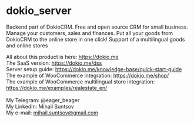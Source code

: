 # dokio_server
Backend part of DokioCRM. Free and open source CRM for small business. Manage your customers, sales and finances. Put all your goods from DokioCRM to the online store in one click! Support of a multilingual goods and online stores

All about this product is here: https://dokio.me<br>
The SaaS version: https://dokio.me/dss<br>
Server setup guide: https://dokio.me/knowledge-base/quick-start-guide<br>
The example of WooCommerce integration: https://dokio.me/shop/<br>
The example of WooCommerce multilingual store integration: https://dokio.me/examples/realestate_en/<br>
<br>
My Telegram: @eager_beager<br>
My LinkedIn: Mihail Suntsov<br>
My e-mail: mihail.suntsov@gmail.com<br>